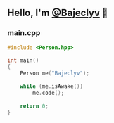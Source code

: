 Hello, I'm [@Bajeclyv](https://github.com/Bajeclyv) 👋
----------------------------------------------------

### main.cpp
```cpp
#include <Person.hpp>

int main()
{
    Person me("Bajeclyv");
    
    while (me.isAwake())
        me.code();
    
    return 0;
}
```
